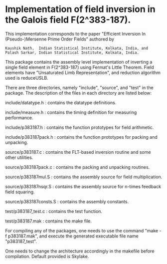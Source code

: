 # Implementation of field inversion in the Galois field F(2^383-187).

This implementation corresponds to the paper "Efficient Inversion In (Pseudo-)Mersenne Prime Order Fields" 
authored by

    Kaushik Nath,  Indian Statistical Institute, Kolkata, India, and   
    Palash Sarkar, Indian Statistical Institute, Kolkata, India.

This package contains the assembly level implementation of inverting a single field element in F(2^383-187) 
using Fermat's Little Theorem. Field elements have "Unsaturated Limb Representation", and reduction algorithm
used is reduceUSLB. 

There are three directories, namely "include", "source", and "test" in the package. The description of the 
files in each directory are listed below:

include/datatype.h  	:  contains the datatype definitions.

include/measure.h   	:  contains the timing definition for measuring performance.

include/p383187.h    	:  contains the function prototypes for field arithmetic.

include/p383187pack.h   :  contains the function prototypes for packing and unpacking.

source/p383187.c	:  contains the FLT-based inversion routine and some other utilities.

source/p383187pack.c	:  contains the packing and unpacking routines.

source/p383187mul.S	:  contains the assembly source for field multiplication.

source/p383187nsqr.S	:  contains the assembly source for n-times feedback field squaring.

source/p383187consts.S	:  contains the assembly constants.

test/p383187_test.c	:  contains the test function.

test/p383187.mak	:  contains the make file.
    
For compiling any of the packages, one needs to use the command "make -f p383187.mak", and execute the generated 
executable file name "p383187_test".

One needs to change the architecture accordingly in the makefile before compilation. Default provided is Skylake.
